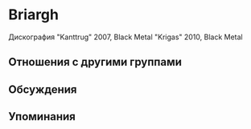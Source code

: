 # Briargh

Дискография
"Kanttrug" 2007, Black Metal
"Krigas" 2010, Black Metal

## Отношения с другими группами


## Обсуждения


## Упоминания

